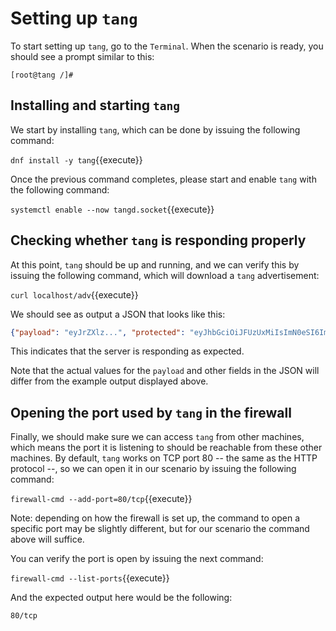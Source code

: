 
# Setting up `tang`

To start setting up `tang`, go to the `Terminal`.
When the scenario is ready, you should see a prompt similar to this:

```
[root@tang /]#
```

## Installing and starting `tang`

We start by installing `tang`, which can be done by issuing the following command:

`dnf install -y tang`{{execute}}

Once the previous command completes, please start and enable `tang` with the following command:

`systemctl enable --now tangd.socket`{{execute}}

## Checking whether `tang` is responding properly

At this point, `tang` should be up and running, and we can verify this by issuing the following command, which will download a `tang` advertisement:

`curl localhost/adv`{{execute}}

We should see as output a JSON that looks like this:

```json
{"payload": "eyJrZXlz...", "protected": "eyJhbGciOiJFUzUxMiIsImN0eSI6Imp3ay1zZXQranNvbiJ9", "signature": "ACWDhcrj0fQxLS4sgVW7wsFryYMZgQVppDQALKHqMaJksH_RzJFPM8cOA24CUchLKpTjBG51hby9d_CesDYkb4BlAd4NafoLVSXq_YxaCdaItoEaGEAjCXMMFZIBJMqkVCoKtIK_3VUdZD3PqU4wQnfhhk2Tx_Vt1hZYpcKocoOzft2W"}
```

This indicates that the server is responding as expected.

Note that the actual values for the `payload` and other fields in the JSON will differ from
the example output displayed above.

## Opening the port used by `tang` in the firewall

Finally, we should make sure we can access `tang` from other machines, which means the port it is listening to should
be reachable from these other machines. By default, `tang` works on TCP port 80 -- the same as the HTTP protocol --, so
we can open it in our scenario by issuing the following command:

`firewall-cmd --add-port=80/tcp`{{execute}}

Note: depending on how the firewall is set up, the command to open a specific port may be slightly different, but for our
scenario the command above will suffice.

You can verify the port is open by issuing the next command:

`firewall-cmd --list-ports`{{execute}}

And the expected output here would be the following:

```
80/tcp
```
